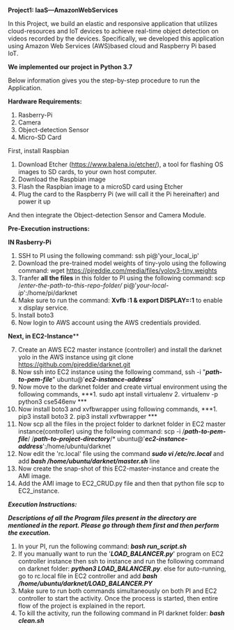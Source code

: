 **Project1: IaaS—AmazonWebServices**

In this Project, we build an elastic and responsive application that utilizes cloud-resources and IoT devices to achieve real-time object detection on videos recorded by the devices. Specifically, we developed this application using Amazon Web Services (AWS)based cloud and Raspberry Pi based IoT.

**We implemented our project in Python 3.7**

Below information gives you the step-by-step procedure to run the Application.

**Hardware Requirements:**

1. Rasberry-Pi
2. Camera
3. Object-detection Sensor
4. Micro-SD Card

First, install Raspbian

1. Download Etcher (https://www.balena.io/etcher/), a tool for flashing OS images to SD cards, to your own host computer.
2. Download the Raspbian image
3. Flash the Raspbian image to a microSD card using Etcher
4. Plug the card to the Raspberry Pi (we will call it the Pi hereinafter) and power it up


And then integrate the Object-detection Sensor and Camera Module.

**Pre-Execution instructions:**

**IN Rasberry-Pi**
1. SSH to PI using the following command: ssh pi@'your_local_ip'
2. Download the pre-trained model weights of tiny-yolo using the following command:      wget https://pjreddie.com/media/files/yolov3-tiny.weights
3. Tranfer **all the files** in this folder to PI using the following command: scp /*enter-the-path-to-this-repo-folder/* pi@'*your-local-ip*':/home/pi/darknet
4. Make sure to run the command: **Xvfb :1 & export DISPLAY=:1** to enable x display service.
5. Install boto3
6. Now login to AWS account using the AWS credentials provided.

**Next, in EC2-Instance****

7. Create an AWS EC2 master instance (controller) and install the darknet yolo in the AWS instance using git clone https://github.com/pjreddie/darknet.git
8. Now ssh into EC2 instance using the following command, ssh -i "***path-to-pem-file***" ubuntu@'***ec2-instance-address***'
9. Now move to the darknet folder and create virtual environment using the following commands,
***1. sudo apt install virtualenv 2. virtualenv -p python3 cse546env ***
10. Now install boto3 and xvfbwrapper using following commands,
***1. pip3 install boto3  2. pip3 install xvfbwrapper ***
11. Now scp all the files in the project folder to darknet folder in EC2 master instance(controller) using the following command: scp -i /***path-to-pem-file***/ /***path-to-project-directory***/* ubuntu@'***ec2-instance-address***':/home/ubuntu/darknet
12. Now edit the 'rc.local' file using the command ***sudo vi /etc/rc.local*** and add ***bash /home/ubuntu/darknet/master.sh*** line
13. Now create the snap-shot of this EC2-master-instance and create the AMI image. 
14. Add the AMI image to EC2_CRUD.py file and then that python file scp to EC2_instance.

***Execution Instructions:***

***Descriptions of all the Program files present in the directory are mentioned in the report. Please go through them first and then perform the execution.***

1. In your PI, run the following command: ***bash run_script.sh***
2. If you manually want to run the '***LOAD_BALANCER.py***' program on EC2 controller instance then ssh to instance and run the following command on darknet folder: ***python3 LOAD_BALANCER.py***. 
else for auto-running, go to rc.local file in EC2 controller and add ***bash /home/ubuntu/darknet/LOAD_BALANCER.PY*** 
3. Make sure to run both commands simultaneously on both PI and EC2 controller to start the activity. Once the process is started, then entire flow of the project is explained in the report.
4. To kill the activity, run the following command in PI darknet folder: ***bash clean.sh***
